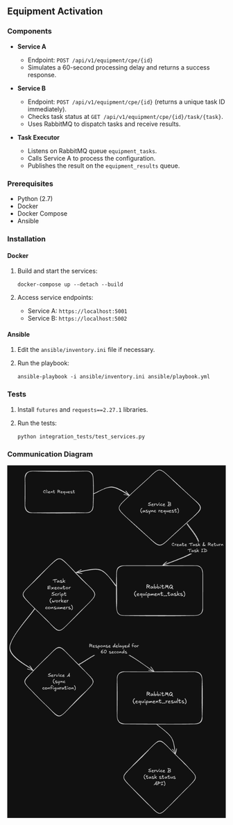 ## Equipment Activation

### Components

- **Service A**
  - Endpoint: `POST /api/v1/equipment/cpe/{id}`
  - Simulates a 60-second processing delay and returns a success response.

- **Service B**
  - Endpoint: `POST /api/v1/equipment/cpe/{id}` (returns a unique task ID immediately).
  - Checks task status at `GET /api/v1/equipment/cpe/{id}/task/{task}`.
  - Uses RabbitMQ to dispatch tasks and receive results.

- **Task Executor**
  - Listens on RabbitMQ queue `equipment_tasks`.
  - Calls Service A to process the configuration.
  - Publishes the result on the `equipment_results` queue.

### Prerequisites

- Python (2.7)
- Docker
- Docker Compose
- Ansible

### Installation

#### Docker

1. Build and start the services:

    ```shell
    docker-compose up --detach --build
    ```

2. Access service endpoints:
    - Service A: `https://localhost:5001`
    - Service B: `https://localhost:5002`
  
#### Ansible

1. Edit the `ansible/inventory.ini` file if necessary.
2. Run the playbook:

    ```shell
    ansible-playbook -i ansible/inventory.ini ansible/playbook.yml
    ```

### Tests

1. Install `futures` and `requests==2.27.1` libraries.
2. Run the tests:

    ```shell
    python integration_tests/test_services.py
    ```

### Communication Diagram

![Communication Diagram](communication-diagram.png)